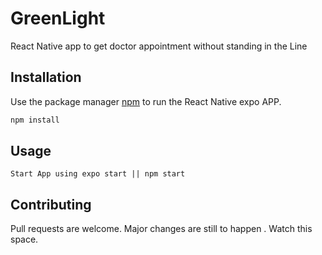 #  GreenLight

React Native app to get doctor appointment without standing in the Line

## Installation


Use the package manager [npm](https://www.npmjs.com/) to run the React Native expo APP.

```bash
npm install
```

## Usage

```in the command line hit:
Start App using expo start || npm start
```



## Contributing
Pull requests are welcome.  Major changes are still to happen . Watch this space.
